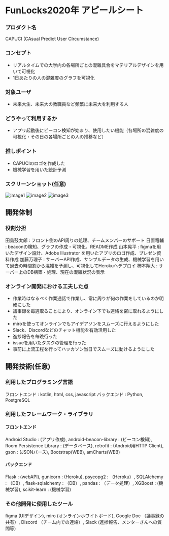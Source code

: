 # FunLocks2020年 アピールシート

### プロダクト名
CAPUCI (CAsual Predict User CIrcumstance)

### コンセプト
- リアルタイムでの大学内の各場所ごとの混雑具合をマテリアルデザインを用いて可視化
- 1日あたりの人の混雑度のグラフを可視化

### 対象ユーザ
- 未来大生、未来大の教職員など頻繁に未来大を利用する人

### どうやって利用するか
- アプリ起動後にビーコン検知が始まり、使用したい機能（各場所の混雑度の可視化・その日の各場所ごとの人の推移など）

### 推しポイント
- CAPUCIのロゴを作成した
- 機械学習を用いた統計予測

### スクリーンショット(任意)
![image1](https://user-images.githubusercontent.com/66785066/102675179-c1cccd80-41db-11eb-9770-135753064bad.png)
![image2](https://user-images.githubusercontent.com/66785066/102675258-0ce6e080-41dc-11eb-959f-d82085f8f44e.jpg)
![image3](https://user-images.githubusercontent.com/66785066/102675166-b7123880-41db-11eb-94ff-b761bf859ed2.jpg)

## 開発体制
### 役割分担
田島鼓太郎 : フロント側のAPI周りの処理、チームメンバーのサポート
日置竜輔 : beaconの検知、グラフの作成・可視化、README作成
山本晃平 : figmaを用いたデザイン設計、Adobe Illustrator を用いたアプリのロゴ作成、プレゼン資料作成
加藤万理子 : サーバーAPI作成、サンプルデータの生成、機械学習を用いて過去の時間割から混雑を予測し、可視化してHerokuへデプロイ
柿本翔大 : サーバー上のDB構築・処理、現在の混雑状況の表示

### オンライン開発における工夫した点
- 作業時はなるべく作業通話で作業し、常に周りが何の作業をしているのか明確にした
- 議事録を毎週取ることにより、オンライン下でも連絡を密に取れるようにした
- miroを使ってオンラインでもアイデアソンをスムーズに行えるようにした
- Slack、Discordなどのチャット機能を有効活用した
- 進捗報告を毎晩行った
- issueを用いたタスクの管理を行った
- 事前に上流工程を行ってハッカソン当日でスムーズに動けるようにした

## 開発技術(任意)
### 利用したプログラミング言語
フロントエンド : kotlin, html, css, javascript
バックエンド : Python, PostgreSQL

### 利用したフレームワーク・ライブラリ
#### フロントエンド 
Android Studio : (アプリ作成), android-beacon-library : (ビーコン検知), Room Persistence Library : (データベース), retrofit : (Android用HTTP Client), 
gson : (JSONパース), Bootstrap(WEB), amCharts(WEB)

#### バックエンド
Flask : (webAPI), gunicorn : (Heroku), psycopg2 : （Heroku）, SQLAlchemy : （DB）, flask-sqlalchemy : （DB）, pandas : （データ処理）, 
XGBoost : (機械学習), scikit-learn : (機械学習)

### その他開発に使用したツール
figma (UIデザイン), miro (オンラインホワイトボード), Google Doc （議事録の共有）, Discord （チーム内での連絡）, Slack (進捗報告、メンターさんへの質問等)
